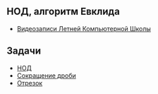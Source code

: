 ## НОД, алгоритм Евклида
- [Видеозаписи Летней Компьютерной Школы](https://sis.khashaev.ru/2013/august/c-prime/2MBSsJ0TEMg/)

## Задачи
- [НОД](https://informatics.msk.ru/mod/statements/view.php?chapterid=199#1)
- [Сокращение дроби](https://informatics.msk.ru/mod/statements/view.php?chapterid=27#1)
- [Отрезок](https://informatics.msk.ru/mod/statements/view.php?chapterid=1838#1)